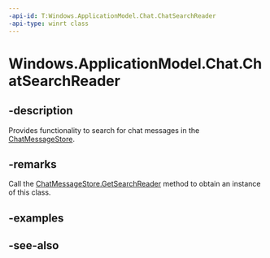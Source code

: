 ```yaml
---
-api-id: T:Windows.ApplicationModel.Chat.ChatSearchReader
-api-type: winrt class
---
```


<!-- Class syntax.
public class ChatSearchReader : Windows.ApplicationModel.Chat.IChatSearchReader
-->

# Windows.ApplicationModel.Chat.ChatSearchReader

## -description
Provides functionality to search for chat messages in the [ChatMessageStore](chatmessagestore.md).

## -remarks
Call the [ChatMessageStore.GetSearchReader](chatmessagestore_getsearchreader.md) method to obtain an instance of this class.

## -examples

## -see-also
